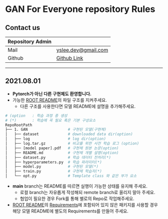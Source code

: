 # GAN For Everyone repository Rules


## Contact us 
<!-- 관리자 변경시 본인 정보로 수정 바람  -->
| Repository Admin |                                                 |
| ---------------- | ----------------------------------------------- |
| Mail             | yslee.dev@gmail.com                             |
| Github           | [Github Link](https://github.com/rapidrabbit76) |

---


<!-- @TODO: 마지막 업데이트 날짜 수정 확인 -->
## 2021.08.01 
- **Pytorch가 아닌 다른 구현체도 환영합니다.**
- 가능한 [ROOT README](./README.md)의 파일 구조를 지켜주세요.
  - 다른 구조를 사용한다면 모델 README에 설명을 추가해주세요.
```bash
# (option   : 학습 과정 중 생성
# (*)       : 학습에 꼭 필요 혹은 기본 구성요소
RepoRootPath
├── 1. GAN                  # 구현된 모델(구현체)
│   ├── dataset             # downloaded data dir(option)
│   ├── log                 # log dir(option)
│   ├── log.tar.gz          # 비교를 위한 사전 학습 로그 (option)
│   ├── [model paper].pdf   # 구현체 원본 논문(option)
│   ├── README.md           # 구현체 개별 설명(option)
│   ├── dataset.py          # 학습 데이터 전처리(*)
│   ├── hyperparameters.py  # 학습 파라미터(*)
│   ├── model.py            # 구현된 모델(*)
│   ├── train.py            # 구현체 학습자(*)
│   └── opt.py              # Template class 와 같은 부가 요소
```
- **main** branch는 README를 따르면 실행이 가능한 상태를 유지해 주세요.
  - 로컬 branch는 자유롭게 작성해되 remote branch로 올리지 말아 주세요. 
  - 협업이 필요한 경우 Fork를 통해 별로의 Repo로 작업해주세요.
- [ROOT README](./README.md)의 [Requirements](./requirements.txt)에 포함되어 있지 않은 패키지를 사용할 경우 해당 모델 README에 별도의 Requirements를 만들어 주세요.